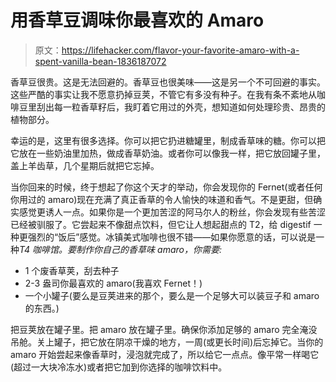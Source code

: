 # 用香草豆调味你最喜欢的 Amaro

> 原文：<https://lifehacker.com/flavor-your-favorite-amaro-with-a-spent-vanilla-bean-1836187072>

香草豆很贵。这是无法回避的。香草豆也很美味——这是另一个不可回避的事实。这些严酷的事实让我不愿意扔掉豆荚，不管它有多没有种子。在我有条不紊地从咖啡豆里刮出每一粒香草籽后，我盯着它用过的外壳，想知道如何处理珍贵、昂贵的植物部分。



幸运的是，这里有很多选择。你可以把它扔进糖罐里，制成香草味的糖。你可以把它放在一些奶油里加热，做成香草奶油。或者你可以像我一样，把它放回罐子里，盖上羊齿草，几个星期后就把它忘掉。

当你回来的时候，终于想起了你这个天才的举动，你会发现你的 Fernet(或者任何你用过的 amaro)现在充满了真正香草的令人愉快的味道和香气。不是更甜，但确实感觉更诱人一点。如果你是一个更加苦涩的阿马尔人的粉丝，你会发现有些苦涩已经被驯服了。它尝起来不像甜点饮料，但它让人想起甜点的 T2，给 digestif 一种更强烈的“饭后”感觉。冰镇美式咖啡也很不错——如果你愿意的话，可以说是一种*T4 咖啡馆。要制作你自己的香草味 amaro，你需要:*

*   1 个废香草荚，刮去种子
*   2-3 盎司你最喜欢的 amaro(我喜欢 Fernet！)
*   一个小罐子(要么是豆荚进来的那个，要么是一个足够大可以装豆子和 amaro 的东西。)

把豆荚放在罐子里。把 amaro 放在罐子里。确保你添加足够的 amaro 完全淹没吊舱。关上罐子，把它放在阴凉干燥的地方，一周(或更长时间)后忘掉它。当你的 amaro 开始尝起来像香草时，浸泡就完成了，所以给它一点点。像平常一样喝它(超过一大块冷冻水)或者把它加到你选择的咖啡饮料中。